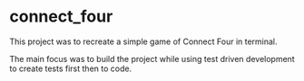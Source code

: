 # connect_four

This project was to recreate a simple game of Connect Four in terminal.

The main focus was to build the project while using test driven development to create tests first then to code.